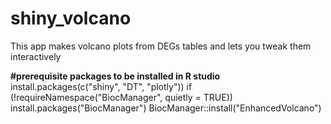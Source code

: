 # shiny_volcano
This app makes volcano plots from DEGs tables and lets you tweak them interactively

**#prerequisite packages to be installed in R studio**
install.packages(c("shiny", "DT", "plotly"))
if (!requireNamespace("BiocManager", quietly = TRUE)) install.packages("BiocManager")
BiocManager::install("EnhancedVolcano")
